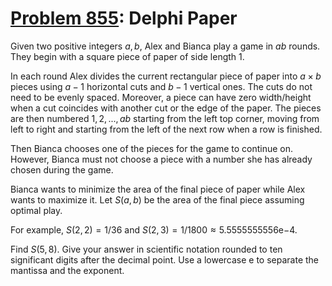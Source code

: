 [Problem 855](https://projecteuler.net/problem=855): Delphi Paper
=================================================================

Given two positive integers $a,b$, Alex and Bianca play a game in $ab$ rounds.
They begin with a square piece of paper of side length $1$.

In each round Alex divides the current rectangular piece of paper into
$a \times b$ pieces using $a-1$ horizontal cuts and $b-1$ vertical ones. The
cuts do not need to be evenly spaced. Moreover, a piece can have zero
width/height when a cut coincides with another cut or the edge of the paper.
The pieces are then numbered $1, 2, ..., ab$ starting from the left top corner,
moving from left to right and starting from the left of the next row when a row
is finished.

Then Bianca chooses one of the pieces for the game to continue on. However,
Bianca must not choose a piece with a number she has already chosen during the
game.

Bianca wants to minimize the area of the final piece of paper while Alex wants
to maximize it. Let $S(a,b)$ be the area of the final piece assuming optimal
play.

For example,
$S(2,2) = 1/36$ and $S(2, 3) = 1/1800 \approx 5.5555555556\mathrm {e}{-4}$.

Find $S(5,8)$. Give your answer in scientific notation rounded to ten
significant digits after the decimal point. Use a lowercase e to separate the
mantissa and the exponent.
